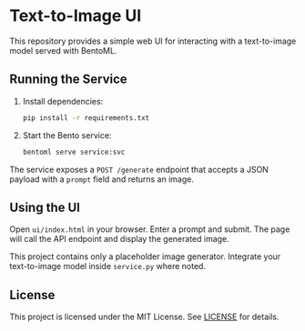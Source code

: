 # Text-to-Image UI

This repository provides a simple web UI for interacting with a text-to-image model served with BentoML.

## Running the Service

1. Install dependencies:
   ```bash
   pip install -r requirements.txt
   ```
2. Start the Bento service:
   ```bash
   bentoml serve service:svc
   ```

The service exposes a `POST /generate` endpoint that accepts a JSON payload with a `prompt` field and returns an image.

## Using the UI

Open `ui/index.html` in your browser. Enter a prompt and submit. The page will call the API endpoint and display the generated image.

This project contains only a placeholder image generator. Integrate your text-to-image model inside `service.py` where noted.

## License

This project is licensed under the MIT License. See [LICENSE](LICENSE) for details.
